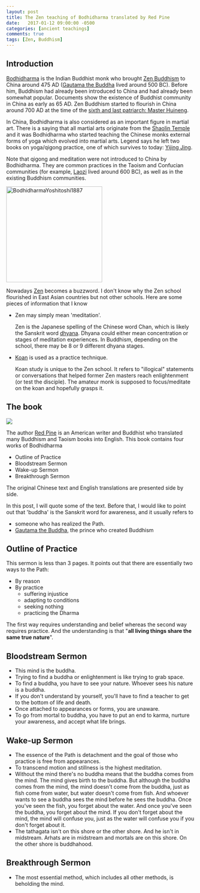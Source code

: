 ```yaml
---
layout: post
title: The Zen teaching of Bodhidharma translated by Red Pine
date:   2017-01-12 09:00:00 -0500
categories: [ancient teachings]
comments: true
tags: [Zen, Buddhism]
---
```


## Introduction

[Bodhidharma](https://en.wikipedia.org/wiki/Bodhidharma) is the Indian Buddhist monk who brought [Zen Buddhism](https://en.wikipedia.org/wiki/Zen) to China around 475 AD ([Gautama the Buddha](https://en.wikipedia.org/wiki/Gautama_Buddha) lived around 500 BC).
Before him, Buddhism had already been introduced to China and had already been somewhat popular.
Documents show the existence of Buddhist community in China as early as 65 AD.
Zen Buddhism started to flourish in China around 700 AD at the time of the [sixth and last patriarch: Master Huineng](https://en.wikipedia.org/wiki/Huineng).

In China, Bodhidharma is also considered as an important figure in martial art.
There is a saying that all martial arts originate from the [Shaolin Temple](https://en.wikipedia.org/wiki/Shaolin_Monastery) and it was Bodhidharma who started teaching the Chinese monks external forms of yoga which evolved into martial arts.
Legend says he left two books on yoga/qigong practice,
one of which survives to today: [Yijing Jing](https://en.wikipedia.org/wiki/Yijin_Jing).

Note that qigong and meditation were not introduced to China by Bodhidharma.
They are common practices in the Taoism and Confucian communities (for example, [Laozi](https://en.wikipedia.org/wiki/Laozi) lived around 600 BC), as well as in the existing Buddhism communities.

<a title="Tsukioka Yoshitoshi [Public domain], via Wikimedia Commons" href="https://commons.wikimedia.org/wiki/File%3ABodhidharmaYoshitoshi1887.jpg"><img width="256" alt="BodhidharmaYoshitoshi1887" src="https://upload.wikimedia.org/wikipedia/commons/thumb/a/a2/BodhidharmaYoshitoshi1887.jpg/256px-BodhidharmaYoshitoshi1887.jpg"/></a>

Nowadays [Zen](https://en.wikipedia.org/wiki/Zen) becomes a buzzword.
I don't know why the Zen school flourished in East Asian countries but not other schools.
Here are some pieces of information that I know

* Zen may simply mean 'meditation'.

    Zen is the Japanese spelling of the Chinese word Chan, which is likely the Sanskrit word [dhyana](https://en.wikipedia.org/wiki/Dhy%C4%81na_in_Buddhism). Dhyana could either mean concentration or stages of meditation experiences. In Buddhism, depending on the school, there may be 8 or 9 different dhyana stages.

* [Koan](https://en.wikipedia.org/wiki/Kōan) is used as a practice technique.

    Koan study is unique to the Zen school. It refers to "illogical" statements or conversations that helped former Zen masters reach enlightenment (or test the disciple). The amateur monk is supposed to focus/meditate on the koan and hopefully grasps it.


## The book

<a href="https://www.amazon.com/gp/product/0865473994/ref=as_li_tl?ie=UTF8&camp=1789&creative=9325&creativeASIN=0865473994&linkCode={{linkCode}}&tag=nosarthur2016-20&linkId={{link_id}}" target="_blank"><img border="0" src="//ws-na.amazon-adsystem.com/widgets/q?_encoding=UTF8&MarketPlace=US&ASIN=0865473994&ServiceVersion=20070822&ID=AsinImage&WS=1&Format=_SL250_&tag=nosarthur2016-20" ></a><img src="//ir-na.amazon-adsystem.com/e/ir?t=nosarthur2016-20&l=am2&o=1&a=0865473994" width="1" height="1" border="0" alt="" style="border:none !important; margin:0px !important;" />

The author [Red Pine](https://en.wikipedia.org/wiki/Red_Pine_(author)) is
an American writer and Buddhist who translated many Buddhism and Taoism books into English.
This book contains four works of Bodhidharma

* Outline of Practice
* Bloodstream Sermon
* Wake-up Sermon
* Breakthrough Sermon

The original Chinese text and English translations are presented side by side.

In this post, I will quote some of the text.
Before that, I would like to point out that 'buddha'
is the Sanskrit word for awareness, and it usually refers to

* someone who has realized the Path.
* [Gautama the Buddha](https://en.wikipedia.org/wiki/Gautama_Buddha), the prince who created Buddhism

## Outline of Practice

This sermon is less than 3 pages. It points out that there are essentially two ways to the Path:

* By reason
* By practice
    * suffering injustice
    * adapting to conditions
    * seeking nothing
    * practicing the Dharma

The first way requires understanding and belief whereas the second way requires practice.
And the understanding is that "**all living things share the same true nature**".

## Bloodstream Sermon

* This mind is the buddha.
* Trying to find a buddha or enlightenment is like trying to grab space.
* To find a buddha, you have to see your nature. Whoever sees his nature is a buddha.
* If you don't understand by yourself, you'll have to find a teacher to get to the bottom of life and death.
* Once attached to appearances or forms, you are unaware.
* To go from mortal to buddha, you have to put an end to karma, nurture your awareness, and accept what life brings.

## Wake-up Sermon

* The essence of the Path is detachment and the goal of those who practice is free from appearances.
* To transcend motion and stillness is the highest meditation.
* Without the mind there's no buddha means that the buddha comes from the mind. The mind gives birth to the buddha. But although the buddha comes from the mind, the mind doesn't come from the buddha, just as fish come from water, but water doesn't come from fish. And whoever wants to see a buddha sees the mind before he sees the buddha. Once you've seen the fish, you forget about the water. And once you've seen the buddha, you forget about the mind. If you don't forget about the mind, the mind will confuse you, just as the water will confuse you if you don't forget about it.
* The tathagata isn't on this shore or the other shore. And he isn't in midstream. Arhats are in midstream and mortals are on this shore. On the other shore is buddhahood.

## Breakthrough Sermon

* The most essential method, which includes all other methods, is beholding the mind.

